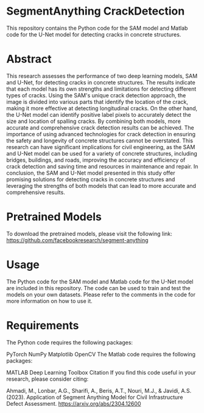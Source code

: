 # SegmentAnything CrackDetection

This repository contains the Python code for the SAM model and Matlab code for the U-Net model for detecting cracks in concrete structures.

# Abstract

This research assesses the performance of two deep learning models, SAM and U-Net, for detecting cracks in concrete structures. The results indicate that each model has its own strengths and limitations for detecting different types of cracks. Using the SAM's unique crack detection approach, the image is divided into various parts that identify the location of the crack, making it more effective at detecting longitudinal cracks. On the other hand, the U-Net model can identify positive label pixels to accurately detect the size and location of spalling cracks. By combining both models, more accurate and comprehensive crack detection results can be achieved. The importance of using advanced technologies for crack detection in ensuring the safety and longevity of concrete structures cannot be overstated. This research can have significant implications for civil engineering, as the SAM and U-Net model can be used for a variety of concrete structures, including bridges, buildings, and roads, improving the accuracy and efficiency of crack detection and saving time and resources in maintenance and repair. In conclusion, the SAM and U-Net model presented in this study offer promising solutions for detecting cracks in concrete structures and leveraging the strengths of both models that can lead to more accurate and comprehensive results.

# Pretrained Models
To download the pretrained models, please visit the following link: https://github.com/facebookresearch/segment-anything

# Usage
The Python code for the SAM model and Matlab code for the U-Net model are included in this repository. The code can be used to train and test the models on your own datasets. Please refer to the comments in the code for more information on how to use it.

# Requirements
The Python code requires the following packages:

PyTorch
NumPy
Matplotlib
OpenCV
The Matlab code requires the following packages:

MATLAB Deep Learning Toolbox
Citation
If you find this code useful in your research, please consider citing:

Ahmadi, M., Lonbar, A.G., Sharifi, A., Beris, A.T., Nouri, M.J., & Javidi, A.S. (2023). Application of Segment Anything Model for Civil Infrastructure Defect Assessment.
https://arxiv.org/abs/2304.12600
